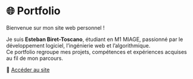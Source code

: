 # 🌐 Portfolio

Bienvenue sur mon site web personnel !  

Je suis **Esteban Biret-Toscano**, étudiant en M1 MIAGE, passionné par le développement logiciel, l’ingénierie web et l’algorithmique.  
Ce portfolio regroupe mes projets, compétences et expériences acquises au fil de mon parcours.

🔗 [Accéder au site](https://biret-toscano.fr)